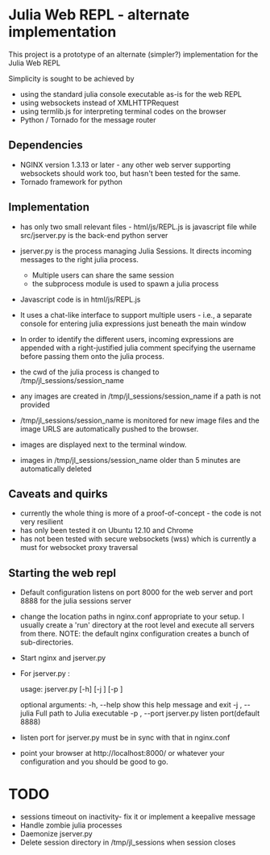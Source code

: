 Julia Web REPL - alternate implementation
=========================================

This project is a prototype of an alternate (simpler?) implementation for the Julia Web REPL

Simplicity is sought to be achieved by 
- using the standard julia console executable as-is for the web REPL
- using websockets instead of XMLHTTPRequest
- using termlib.js for interpreting terminal codes on the browser
- Python / Tornado for the message router


Dependencies
-------------
- NGINX version 1.3.13 or later - any other web server supporting websockets should work too, but hasn't been tested for the same.
- Tornado framework for python


Implementation
--------------
- has only two small relevant files - html/js/REPL.js is javascript file while src/jserver.py is the back-end python server
- jserver.py is the process managing Julia Sessions. It directs incoming messages to the right julia process.
    * Multiple users can share the same session
    * the subprocess module is used to spawn a julia process
    
- Javascript code is in html/js/REPL.js
- It uses a chat-like interface to support multiple users - i.e., a separate console for entering julia expressions just beneath the main window
- In order to identify the different users, incoming expressions are appended with a right-justified julia comment specifying the username before passing them onto the julia process. 

- the cwd of the julia process is changed to /tmp/jl_sessions/session_name
- any images are created in /tmp/jl_sessions/session_name if a path is not provided
- /tmp/jl_sessions/session_name is monitored for new image files and the image URLS are automatically pushed to the browser.
- images are displayed next to the terminal window.
- images in /tmp/jl_sessions/session_name older than 5 minutes are automatically deleted
   

Caveats and quirks
------------------
- currently the whole thing is more of a proof-of-concept - the code is not very resilient
- has only been tested it on Ubuntu 12.10 and Chrome
- has not been tested with secure websockets (wss) which is currently a must for websocket proxy traversal


Starting the web repl
---------------------
- Default configuration listens on port 8000 for the web server and port 8888 for the julia sessions server
- change the location paths in nginx.conf appropriate to your setup. I usually create a 'run' directory at the root level and execute
  all servers from there. NOTE: the default nginx configuration creates a bunch of sub-directories. 
- Start nginx and jserver.py
- For jserver.py :

    usage: jserver.py [-h] [-j <path to julia>] [-p <port>]

    optional arguments:
        -h, --help              show this help message and exit
        -j <path to julia>, --julia <path to julia>
                                Full path to Julia executable
        -p <port>, --port <port>
                                jserver.py listen port(default 8888)
                        
- listen port for jserver.py must be in sync with that in nginx.conf
- point your browser at http://localhost:8000/ or whatever your configuration and you should be good to go.


TODO
====
- sessions timeout on inactivity- fix it or implement a keepalive message
- Handle zombie julia processes
- Daemonize jserver.py
- Delete session directory in /tmp/jl_sessions when session closes

